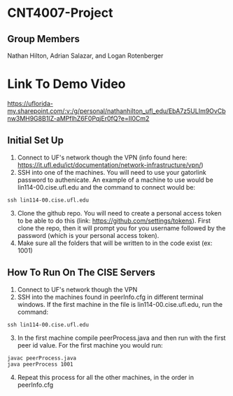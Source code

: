 # CNT4007-Project
## Group Members
Nathan Hilton, Adrian Salazar, and Logan Rotenberger

# Link To Demo Video
https://uflorida-my.sharepoint.com/:v:/g/personal/nathanhilton_ufl_edu/EbA7z5ULIm9OvCbnw3MH9G8B1IZ-aMPflhZ6F0PqjEr0fQ?e=II0Cm2

## Initial Set Up
1. Connect to UF's network though the VPN (info found here: https://it.ufl.edu/ict/documentation/network-infrastructure/vpn/)
2. SSH into one of the machines. You will need to use your gatorlink password to authenicate. An example of a machine to use would be lin114-00.cise.ufl.edu and the command to connect would be:
```
ssh lin114-00.cise.ufl.edu
```
3. Clone the github repo. You will need to create a personal access token to be able to do this (link: https://github.com/settings/tokens). First clone the repo, then it will prompt you for you username followed by the password (which is your personal access token).
4. Make sure all the folders that will be written to in the code exist (ex: 1001)

## How To Run On The CISE Servers
1. Connect to UF's network though the VPN
2. SSH into the machines found in peerInfo.cfg in different terminal windows. If the first machine in the file is lin114-00.cise.ufl.edu, run the command: 
```
ssh lin114-00.cise.ufl.edu
```
3. In the first machine compile peerProcess.java and then run with the first peer id value. For the first machine you would run:
```
javac peerProcess.java
java peerProcess 1001
```
4. Repeat this process for all the other machines, in the order in peerInfo.cfg
